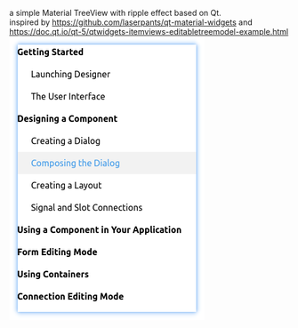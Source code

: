 a simple Material TreeView with ripple effect based on Qt.   
inspired by https://github.com/laserpants/qt-material-widgets and https://doc.qt.io/qt-5/qtwidgets-itemviews-editabletreemodel-example.html  
![alt](./example.png)
